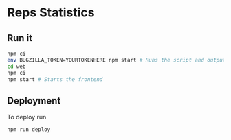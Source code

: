 # Reps Statistics

## Run it

```bash
npm ci
env BUGZILLA_TOKEN=YOURTOKENHERE npm start # Runs the script and outputs the data to ui/DATA.json
cd web
npm ci
npm start # Starts the frontend
```

## Deployment

To deploy run

```bash
npm run deploy
```
